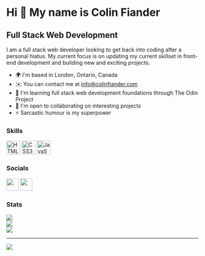Hi 👋 My name is Colin Fiander
==============================

Full Stack Web Development
--------------------------

I am a full stack web developer looking to get back into coding after a personal hiatus. My current focus is on updating my current skillset in front-end development and building new and exciting projects.

* 🌍  I'm based in London, Ontario, Canada
* ✉️  You can contact me at [info@colinfiander.com](mailto:info@colinfiander.com)
* 🧠  I'm learning full stack web development foundations through The Odin Project
* 🤝  I'm open to collaborating on interesting projects
* ⚡  Sarcastic humour is my superpower


### Skills

<p align="left">

<a href="https://developer.mozilla.org/en-US/docs/Glossary/HTML5" target="_blank" rel="noreferrer"><img src="https://raw.githubusercontent.com/danielcranney/readme-generator/main/public/icons/skills/html5-colored.svg" width="36" height="36" alt="HTML5" /></a>
<a href="https://www.w3.org/TR/CSS/#css" target="_blank" rel="noreferrer"><img src="https://raw.githubusercontent.com/danielcranney/readme-generator/main/public/icons/skills/css3-colored.svg" width="36" height="36" alt="CSS3" /></a>
<a href="https://developer.mozilla.org/en-US/docs/Web/JavaScript" target="_blank" rel="noreferrer"><img src="https://raw.githubusercontent.com/danielcranney/readme-generator/main/public/icons/skills/javascript-colored.svg" width="36" height="36" alt="JavaScript" /></a>
</p>

### Socials

<p align="left"> <a href="https://www.github.com/colinfiander" target="_blank" rel="noreferrer"><img src="https://raw.githubusercontent.com/danielcranney/readme-generator/main/public/icons/socials/github.svg" width="32" height="32" /></a> <a href="https://www.linkedin.com/in/colinfiander" target="_blank" rel="noreferrer"><img src="https://raw.githubusercontent.com/danielcranney/readme-generator/main/public/icons/socials/linkedin.svg" width="32" height="32" /></a></p>

### Stats

![](https://github-readme-stats.vercel.app/api?username=colinfiander&theme=default&hide_border=false&include_all_commits=false&count_private=false)<br/>
![](https://github-readme-streak-stats.herokuapp.com/?user=colinfiander&theme=default&hide_border=false)<br/>
![](https://github-readme-stats.vercel.app/api/top-langs/?username=colinfiander&theme=default&hide_border=false&include_all_commits=false&count_private=false&layout=compact)

---
[![](https://visitcount.itsvg.in/api?id=colinfiander&icon=0&color=12)](https://visitcount.itsvg.in)

<!-- Proudly created with GPRM ( https://gprm.itsvg.in ) -->



